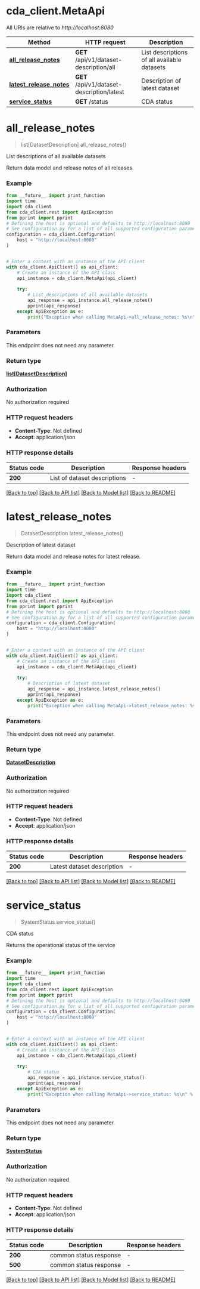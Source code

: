 # cda_client.MetaApi

All URIs are relative to *http://localhost:8080*

Method | HTTP request | Description
------------- | ------------- | -------------
[**all_release_notes**](MetaApi.md#all_release_notes) | **GET** /api/v1/dataset-description/all | List descriptions of all available datasets
[**latest_release_notes**](MetaApi.md#latest_release_notes) | **GET** /api/v1/dataset-description/latest | Description of latest dataset
[**service_status**](MetaApi.md#service_status) | **GET** /status | CDA status


# **all_release_notes**
> list[DatasetDescription] all_release_notes()

List descriptions of all available datasets

Return data model and release notes of all releases.

### Example

```python
from __future__ import print_function
import time
import cda_client
from cda_client.rest import ApiException
from pprint import pprint
# Defining the host is optional and defaults to http://localhost:8080
# See configuration.py for a list of all supported configuration parameters.
configuration = cda_client.Configuration(
    host = "http://localhost:8080"
)


# Enter a context with an instance of the API client
with cda_client.ApiClient() as api_client:
    # Create an instance of the API class
    api_instance = cda_client.MetaApi(api_client)
    
    try:
        # List descriptions of all available datasets
        api_response = api_instance.all_release_notes()
        pprint(api_response)
    except ApiException as e:
        print("Exception when calling MetaApi->all_release_notes: %s\n" % e)
```

### Parameters
This endpoint does not need any parameter.

### Return type

[**list[DatasetDescription]**](DatasetDescription.md)

### Authorization

No authorization required

### HTTP request headers

 - **Content-Type**: Not defined
 - **Accept**: application/json

### HTTP response details
| Status code | Description | Response headers |
|-------------|-------------|------------------|
**200** | List of dataset descriptions |  -  |

[[Back to top]](#) [[Back to API list]](../README.md#documentation-for-api-endpoints) [[Back to Model list]](../README.md#documentation-for-models) [[Back to README]](../README.md)

# **latest_release_notes**
> DatasetDescription latest_release_notes()

Description of latest dataset

Return data model and release notes for latest release.

### Example

```python
from __future__ import print_function
import time
import cda_client
from cda_client.rest import ApiException
from pprint import pprint
# Defining the host is optional and defaults to http://localhost:8080
# See configuration.py for a list of all supported configuration parameters.
configuration = cda_client.Configuration(
    host = "http://localhost:8080"
)


# Enter a context with an instance of the API client
with cda_client.ApiClient() as api_client:
    # Create an instance of the API class
    api_instance = cda_client.MetaApi(api_client)
    
    try:
        # Description of latest dataset
        api_response = api_instance.latest_release_notes()
        pprint(api_response)
    except ApiException as e:
        print("Exception when calling MetaApi->latest_release_notes: %s\n" % e)
```

### Parameters
This endpoint does not need any parameter.

### Return type

[**DatasetDescription**](DatasetDescription.md)

### Authorization

No authorization required

### HTTP request headers

 - **Content-Type**: Not defined
 - **Accept**: application/json

### HTTP response details
| Status code | Description | Response headers |
|-------------|-------------|------------------|
**200** | Latest dataset description |  -  |

[[Back to top]](#) [[Back to API list]](../README.md#documentation-for-api-endpoints) [[Back to Model list]](../README.md#documentation-for-models) [[Back to README]](../README.md)

# **service_status**
> SystemStatus service_status()

CDA status

Returns the operational status of the service

### Example

```python
from __future__ import print_function
import time
import cda_client
from cda_client.rest import ApiException
from pprint import pprint
# Defining the host is optional and defaults to http://localhost:8080
# See configuration.py for a list of all supported configuration parameters.
configuration = cda_client.Configuration(
    host = "http://localhost:8080"
)


# Enter a context with an instance of the API client
with cda_client.ApiClient() as api_client:
    # Create an instance of the API class
    api_instance = cda_client.MetaApi(api_client)
    
    try:
        # CDA status
        api_response = api_instance.service_status()
        pprint(api_response)
    except ApiException as e:
        print("Exception when calling MetaApi->service_status: %s\n" % e)
```

### Parameters
This endpoint does not need any parameter.

### Return type

[**SystemStatus**](SystemStatus.md)

### Authorization

No authorization required

### HTTP request headers

 - **Content-Type**: Not defined
 - **Accept**: application/json

### HTTP response details
| Status code | Description | Response headers |
|-------------|-------------|------------------|
**200** | common status response |  -  |
**500** | common status response |  -  |

[[Back to top]](#) [[Back to API list]](../README.md#documentation-for-api-endpoints) [[Back to Model list]](../README.md#documentation-for-models) [[Back to README]](../README.md)

